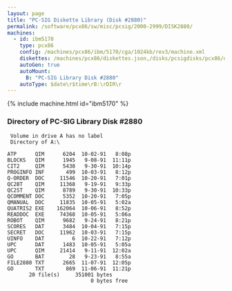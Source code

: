 ```yaml
---
layout: page
title: "PC-SIG Diskette Library (Disk #2880)"
permalink: /software/pcx86/sw/misc/pcsig/2000-2999/DISK2880/
machines:
  - id: ibm5170
    type: pcx86
    config: /machines/pcx86/ibm/5170/cga/1024kb/rev3/machine.xml
    diskettes: /machines/pcx86/diskettes.json,/disks/pcsigdisks/pcx86/diskettes.json
    autoGen: true
    autoMount:
      B: "PC-SIG Library Disk #2880"
    autoType: $date\r$time\rB:\rDIR\r
---
```


{% include machine.html id="ibm5170" %}

### Directory of PC-SIG Library Disk #2880

     Volume in drive A has no label
     Directory of A:\

    ATP      QIM      6204  10-02-91   8:08p
    BLOCKS   QIM      1945   9-08-91  11:11p
    CIT2     QIM      5438   9-30-91  10:14p
    PROGINFO INF       499  10-03-91   8:12p
    Q-ORDER  DOC     11546  10-20-91   7:01p
    QC2BT    QIM     11368   9-19-91   9:33p
    QC2ST    QIM      8789   9-30-91  10:33p
    QCOMMENT DOC      5352  10-20-91   7:05p
    QMANUAL  DOC     11835  10-05-91   5:02a
    QUATRIS2 EXE    162064  10-06-91   8:52p
    READDOC  EXE     74368  10-05-91   5:06a
    ROBOT    QIM      9682   9-24-91   8:21p
    SCORES   DAT      3484  10-04-91   7:15p
    SECRET   DOC     11962  10-03-91   7:15p
    UINFO    DAT         6  10-22-91   7:12p
    UPC      DAT      1483  10-05-91   5:05a
    UPC      QIM     21414   9-11-91  12:02a
    GO       BAT        28   9-23-91   8:55a
    FILE2880 TXT      2665  11-07-91  12:05p
    GO       TXT       869  11-06-91  11:21p
           20 file(s)     351001 bytes
                               0 bytes free
